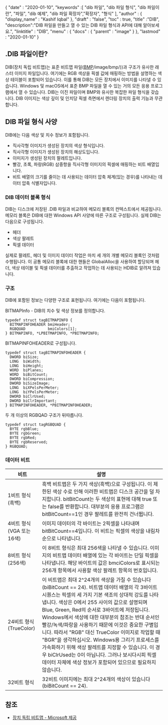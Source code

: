 {
  "date" : "2020-01-10",
  "keywords" :[ "dib 파일", "dib 파일 형식", "dib 파일이란", "파일", "dib 예제", "dib 파일 확장자","확장자", "형식" ],
  "author" : {
    "display_name" : "Kashif Iqbal"
},
  "draft" : "false",
  "toc" : true,
  "title" :"DIB",
  "description":"DIB 파일을 만들고 열 수 있는 DIB 파일 형식과 API에 대해 알아보세요.",
  "linktitle" : "DIB",
  "menu" : {
    "docs" : {
      "parent" : "image"
}
},
  "lastmod" : "2020-01-10"
}

## .DIB 파일이란?

DIB(장치 독립 비트맵)는 표준 비트맵 파일([BMP]()/image/bmp/))과 구조가 유사한 래스터 이미지 파일입니다. 여기에는 RGB 색상을 픽셀 값에 매핑하는 방법을 설명하는 색상 테이블이 포함되어 있습니다. 이를 통해 DIB는 모든 장치에서 이미지를 나타낼 수 있습니다. Windows 및 macOS에서 표준 BMP 파일을 열 수 있는 거의 모든 응용 프로그램에서 열 수 있습니다. DIB는 이진 파일이며 BMP와 유사한 복잡한 파일 형식을 갖습니다. DIB 이미지는 색상 깊이 및 인치당 픽셀 측면에서 렌더링 장치의 출력 기능과 무관합니다.

## DIB 파일 형식 사양 ##
DIB에는 다음 색상 및 치수 정보가 포함됩니다.

* 직사각형 이미지가 생성된 장치의 색상 형식입니다.
* 직사각형 이미지가 생성된 장치의 해상도입니다.
* 이미지가 생성된 장치의 팔레트입니다.
* 빨강, 초록, 파랑(RGB) 삼중항을 직사각형 이미지의 픽셀에 매핑하는 비트 배열입니다.
* 비트 배열의 크기를 줄이는 데 사용되는 데이터 압축 체계(있는 경우)를 나타내는 데이터 압축 식별자입니다.

### DIB 데이터 블록 형식 ###

DIB는 디스크에 저장된 .DIB 파일과 비교하여 메모리 블록의 컨텍스트에서 제공됩니다. 메모리 블록은 DIB에 대한 Windows API 사양에 따른 구조로 구성됩니다. 실제 DIB는 다음으로 구성됩니다.
* 헤더
* 색상 팔레트
* 픽셀 데이터

실제로 팔레트, 헤더 및 이미지 데이터 작업은 마치 세 개의 개별 메모리 블록인 것처럼 수행됩니다. 이 공통 메모리 블록에 대한 핸들은 GlobalAlloc을 사용하여 할당되며 헤더, 색상 테이블 및 픽셀 데이터를 추출하고 작업하는 데 사용되는 HDIB로 알려져 있습니다.

### 구조 ###
DIB에 포함된 정보는 다양한 구조로 표현됩니다. 여기에는 다음이 포함됩니다.

BITMAPInfo - DIB의 치수 및 색상 정보를 정의합니다.
```
typedef struct tagBITMAPINFO {
  BITMAPINFOHEADER bmiHeader;
  RGBQUAD          bmiColors[1];
} BITMAPINFO, *LPBITMAPINFO, *PBITMAPINFO;
```
BITMAPINFOHEADER로 구성됩니다.

```
typedef struct tagBITMAPINFOHEADER {
  DWORD biSize;
  LONG  biWidth;
  LONG  biHeight;
  WORD  biPlanes;
  WORD  biBitCount;
  DWORD biCompression;
  DWORD biSizeImage;
  LONG  biXPelsPerMeter;
  LONG  biYPelsPerMeter;
  DWORD biClrUsed;
  DWORD biClrImportant;
} BITMAPINFOHEADER, *PBITMAPINFOHEADER;
```
두 개 이상의 RGBQAD 구조가 뒤따릅니다.

```
typedef struct tagRGBQUAD {
  BYTE rgbBlue;
  BYTE rgbGreen;
  BYTE rgbRed;
  BYTE rgbReserved;
} RGBQUAD;
```
### 데이터 비트 ###
|비트|설명|
---|---|
|1비트 형식(흑백)|흑백 비트맵은 두 가지 색상(흑백)으로 구성됩니다. 이 제한된 색상 수로 인해 이러한 비트맵은 디스크 공간을 덜 차지합니다. bitBitCount는 두 색상의 표현에 대해 true 또는 false를 반환합니다. 대부분의 응용 프로그램은 bitBitCount==1인 경우 팔레트를 완전히 건너뜁니다.
|4비트 형식(VGA 또는 16색)|이미지 데이터의 각 바이트는 2픽셀을 나타내며 bitBitCount==4입니다. 이 비트는 픽셀의 색상을 내림차순으로 나타냅니다.
|8비트 형식(256색)|이 8비트 형식은 최대 256색을 나타낼 수 있습니다. 이미지의 비트맵 데이터 배열에 있는 각 바이트는 단일 픽셀을 나타냅니다. 해당 바이트의 값은 bmciColors로 표시되는 256개 항목에서 사용할 색상 팔레트 항목의 번호입니다.
|24비트 형식(TrueColor)|이 비트맵은 최대 2^24개의 색상을 가질 수 있습니다(biBitCount == 24). 비트맵 데이터 배열의 각 3바이트 시퀀스는 픽셀의 세 가지 기본 색조의 상대적 강도를 나타냅니다. 색상은 0에서 255 사이의 값으로 설명되며 Blue, Green, Red의 순서로 3바이트에 저장됩니다. Windows에서 색상에 대한 대부분의 참조는 반대 순서인 빨강/녹색/파랑을 사용하기 때문에 이것은 중요한 구별입니다. 따라서 "RGB" 대신 TrueColor 이미지로 작업할 때 "BGR"을 생각하십시오. Windows용 그리기 프로세스를 가속화하기 위해 색상 팔레트를 지정할 수 있습니다. 이 경우 biClrUsed는 0이 아닙니다. 그러나 보시다시피 픽셀 데이터 자체에 색상 정보가 포함되어 있으므로 필요하지 않습니다.
|32비트 형식|32비트 이미지에는 최대 2^24개의 색상이 있습니다(biBitCount == 24).

## 참조 ##
* [장치 독립 비트맵 - Microsoft 제공](https://learn.microsoft.com/en-us/windows/win32/gdi/device-independent-bitmaps)

